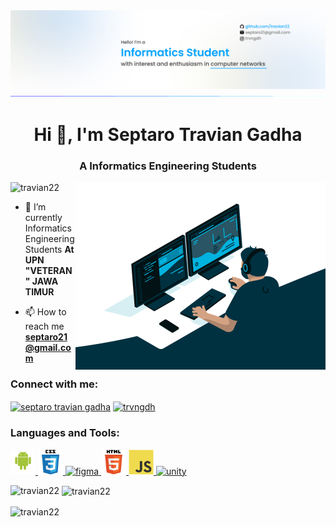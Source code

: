 <img align="center" alt="coding" src="banner.jpg">
<!--horizontal divider(gradiant)-->
<img src="https://github.com/travian22/travian22/blob/main/line%20light.gif">

<h1 align="center">Hi 👋, I'm Septaro Travian Gadha</h1>
<h3 align="center">A Informatics Engineering Students</h3>
<img align="right" alt="coding" width="400" src="https://github.com/travian22/travian22/blob/main/coding.gif">

<p align="left"> <img src="https://komarev.com/ghpvc/?username=travian22&label=Profile%20views&color=0e75b6&style=flat" alt="travian22" /> </p>


- 🌱 I’m currently Informatics Engineering Students **At UPN "VETERAN" JAWA TIMUR**

- 📫 How to reach me **septaro21@gmail.com**

<h3 align="left">Connect with me:</h3>
<p align="left">
<a href="https://linkedin.com/in/septarotraviangadha" target="blank"><img align="center" src="https://raw.githubusercontent.com/rahuldkjain/github-profile-readme-generator/master/src/images/icons/Social/linked-in-alt.svg" alt="septaro travian gadha" height="30" width="40" /></a>
<a href="https://instagram.com/trvngdh" target="blank"><img align="center" src="https://raw.githubusercontent.com/rahuldkjain/github-profile-readme-generator/master/src/images/icons/Social/instagram.svg" alt="trvngdh" height="30" width="40" /></a>
</p>

<h3 align="left">Languages and Tools:</h3>
<p align="left"> <a href="https://developer.android.com" target="_blank" rel="noreferrer"> <img src="https://raw.githubusercontent.com/devicons/devicon/master/icons/android/android-original-wordmark.svg" alt="android" width="40" height="40"/> </a> <a href="https://www.w3schools.com/css/" target="_blank" rel="noreferrer"> <img src="https://raw.githubusercontent.com/devicons/devicon/master/icons/css3/css3-original-wordmark.svg" alt="css3" width="40" height="40"/> </a> <a href="https://www.figma.com/" target="_blank" rel="noreferrer"> <img src="https://www.vectorlogo.zone/logos/figma/figma-icon.svg" alt="figma" width="40" height="40"/> </a> <a href="https://www.w3.org/html/" target="_blank" rel="noreferrer"> <img src="https://raw.githubusercontent.com/devicons/devicon/master/icons/html5/html5-original-wordmark.svg" alt="html5" width="40" height="40"/> </a> <a href="https://developer.mozilla.org/en-US/docs/Web/JavaScript" target="_blank" rel="noreferrer"> <img src="https://raw.githubusercontent.com/devicons/devicon/master/icons/javascript/javascript-original.svg" alt="javascript" width="40" height="40"/> </a> <a href="https://unity.com/" target="_blank" rel="noreferrer"> <img src="https://www.vectorlogo.zone/logos/unity3d/unity3d-icon.svg" alt="unity" width="40" height="40"/> </a> </p>

<p><img align="left" src="https://github-readme-stats.vercel.app/api/top-langs?username=travian22&show_icons=true&locale=en&layout=compact" alt="travian22" /></p>

<p>&nbsp;<img align="center" src="https://github-readme-stats.vercel.app/api?username=travian22&show_icons=true&locale=en" alt="travian22" /></p>

<p><img align="center" src="https://github-readme-streak-stats.herokuapp.com/?user=travian22&" alt="travian22" /></p>
